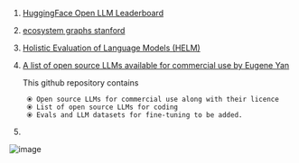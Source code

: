 1. [HuggingFace Open LLM Leaderboard](https://huggingface.co/spaces/HuggingFaceH4/open_llm_leaderboard)
2. [ecosystem graphs stanford](https://crfm.stanford.edu/ecosystem-graphs/index.html?mode=table)
3. [Holistic Evaluation of Language Models (HELM)](https://crfm.stanford.edu/helm/latest/?models=1)
4. [A list of open source LLMs available for commercial use by Eugene Yan](https://github.com/eugeneyan/open-llms)
     
     This github repository contains
     
        ⦿ Open source LLMs for commercial use along with their licence
        ⦿ List of open source LLMs for coding
        ⦿ Evals and LLM datasets for fine-tuning to be added.
5. 
![image](https://user-images.githubusercontent.com/13446418/236732476-89289ad9-f315-4823-b344-0ea78323746d.png)
